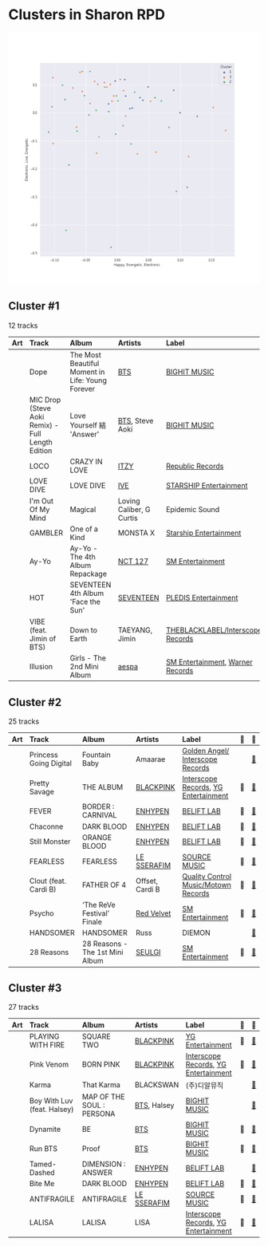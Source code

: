 # Clusters in Sharon RPD

![Comparison of Cluster](../../../images/playlists/sharon_rpd/clusters/clusters_scatter.png)

## Cluster #1

12 tracks

| Art | Track | Album | Artists | Label | 💚 | 🔗 |
|:---|:---|:---|:---|:---|:---|:---|
| <img src="https://i.scdn.co/image/ab67616d0000b273c6dbc63cf145b4ff6bee3322" alt="" width="50" /> | Dope | The Most Beautiful Moment in Life: Young Forever | [BTS](../../../../artists/bts/overview.md) | [BIGHIT MUSIC](../../../../labels/bighit_music) | 💚 | [🔗](https://open.spotify.com/track/4o3Ao6wY5fbJR32fQKabfQ) |
| <img src="https://i.scdn.co/image/ab67616d0000b2733825e6d4d02e4b4c0cec7e1d" alt="" width="50" /> | MIC Drop (Steve Aoki Remix) - Full Length Edition | Love Yourself 結 'Answer' | [BTS](../../../../artists/bts/overview.md), Steve Aoki | [BIGHIT MUSIC](../../../../labels/bighit_music) | | [🔗](https://open.spotify.com/track/01380RE6UfsPSdiUIwrCoH) |
| <img src="https://i.scdn.co/image/ab67616d0000b273a0df2d59f0ae9426cba3eb36" alt="" width="50" /> | LOCO | CRAZY IN LOVE | [ITZY](../../../../artists/itzy/overview.md) | [Republic Records](../../../../labels/republic_records) | 💚 | [🔗](https://open.spotify.com/track/56Yxkm62GtEpnPyG7TvwLY) |
| <img src="https://i.scdn.co/image/ab67616d0000b2739016f58cc49e6473e1207093" alt="" width="50" /> | LOVE DIVE | LOVE DIVE | [IVE](../../../../artists/ive/overview.md) | [STARSHIP Entertainment](../../../../labels/starship_entertainment) | 💚 | [🔗](https://open.spotify.com/track/0Q5VnK2DYzRyfqQRJuUtvi) |
| <img src="https://i.scdn.co/image/ab67616d0000b273f3ebb80519c23d6d08e49ec6" alt="" width="50" /> | I'm Out Of My Mind | Magical | Loving Caliber, G Curtis | Epidemic Sound | 💚 | [🔗](https://open.spotify.com/track/2K6MN5HOzudzLb13EINSb8) |
| <img src="https://i.scdn.co/image/ab67616d0000b27303b313cdf98d61d141645f11" alt="" width="50" /> | GAMBLER | One of a Kind | MONSTA X | [Starship Entertainment](../../../../labels/starship_entertainment) | 💚 | [🔗](https://open.spotify.com/track/1Zsy7gMUcHDhxC0bbyZmC2) |
| <img src="https://i.scdn.co/image/ab67616d0000b2737d7f0aa55986024327ce5e6d" alt="" width="50" /> | Ay-Yo | Ay-Yo - The 4th Album Repackage | [NCT 127](../../../../artists/nct_127/overview.md) | [SM Entertainment](../../../../labels/sm_entertainment) | | [🔗](https://open.spotify.com/track/2KwOuFfwQyT9mZqjvchd81) |
| <img src="https://i.scdn.co/image/ab67616d0000b273decd839dd4fef3faf64c5fd5" alt="" width="50" /> | HOT | SEVENTEEN 4th Album 'Face the Sun' | [SEVENTEEN](../../../../artists/seventeen/overview.md) | [PLEDIS Entertainment](../../../../labels/pledis_entertainment) | 💚 | [🔗](https://open.spotify.com/track/6I2tqFhk8tq69iursYxuxd) |
| <img src="https://i.scdn.co/image/ab67616d0000b27346313223adf2b6d726388328" alt="" width="50" /> | VIBE (feat. Jimin of BTS) | Down to Earth | TAEYANG, Jimin | [THEBLACKLABEL/Interscope Records](../../../../labels/interscope_records) | 💚 | [🔗](https://open.spotify.com/track/4NIe9Is7bN5JWyTeCW2ahK) |
| <img src="https://i.scdn.co/image/ab67616d0000b273b3be3b970fc89a02f301c9da" alt="" width="50" /> | Illusion | Girls - The 2nd Mini Album | [aespa](../../../../artists/aespa/overview.md) | [SM Entertainment](../../../../labels/sm_entertainment), [Warner Records](../../../../labels/warner_records) | 💚 | [🔗](https://open.spotify.com/track/396FqjKmViUZ92Wmm4rx3i) |
## Cluster #2

25 tracks

| Art | Track | Album | Artists | Label | 💚 | 🔗 |
|:---|:---|:---|:---|:---|:---|:---|
| <img src="https://i.scdn.co/image/ab67616d0000b273c8ddabbbb56597f7f1fc6828" alt="" width="50" /> | Princess Going Digital | Fountain Baby | Amaarae | [Golden Angel/ Interscope Records](../../../../labels/interscope_records) | | [🔗](https://open.spotify.com/track/6KS5iyM4uDuJ6oAacMSXha) |
| <img src="https://i.scdn.co/image/ab67616d0000b2737dd8f95320e8ef08aa121dfe" alt="" width="50" /> | Pretty Savage | THE ALBUM | [BLACKPINK](../../../../artists/blackpink/overview.md) | [Interscope Records](../../../../labels/interscope_records), [YG Entertainment](../../../../labels/yg_entertainment) | 💚 | [🔗](https://open.spotify.com/track/1XnpzbOGptRwfJhZgLbmSr) |
| <img src="https://i.scdn.co/image/ab67616d0000b273714e56679ab196354e2e443e" alt="" width="50" /> | FEVER | BORDER : CARNIVAL | [ENHYPEN](../../../../artists/enhypen/overview.md) | [BELIFT LAB](../../../../labels/belift_lab) | 💚 | [🔗](https://open.spotify.com/track/0UzymivvUH5s8z4PeWZJaK) |
| <img src="https://i.scdn.co/image/ab67616d0000b2731d03b5e88cee6870778a4d27" alt="" width="50" /> | Chaconne | DARK BLOOD | [ENHYPEN](../../../../artists/enhypen/overview.md) | [BELIFT LAB](../../../../labels/belift_lab) | 💚 | [🔗](https://open.spotify.com/track/7nBjhYbLttb9LHZHqNuld5) |
| <img src="https://i.scdn.co/image/ab67616d0000b273d364c1f2a6fede40055b02d5" alt="" width="50" /> | Still Monster | ORANGE BLOOD | [ENHYPEN](../../../../artists/enhypen/overview.md) | [BELIFT LAB](../../../../labels/belift_lab) | 💚 | [🔗](https://open.spotify.com/track/6tuTpe37ljVcrJeZAAKBE1) |
| <img src="https://i.scdn.co/image/ab67616d0000b2739030184114911536d5f77555" alt="" width="50" /> | FEARLESS | FEARLESS | [LE SSERAFIM](../../../../artists/le_sserafim/overview.md) | [SOURCE MUSIC](../../../../labels/source_music) | 💚 | [🔗](https://open.spotify.com/track/296nXCOv97WJNRWzIBQnoj) |
| <img src="https://i.scdn.co/image/ab67616d0000b2737028679269dc6a5a29ce8f36" alt="" width="50" /> | Clout (feat. Cardi B) | FATHER OF 4 | Offset, Cardi B | [Quality Control Music/Motown Records](../../../../labels/motown) | 💚 | [🔗](https://open.spotify.com/track/59ywHNwwchG4nZJMLyxSzd) |
| <img src="https://i.scdn.co/image/ab67616d0000b273df5022bdf1ac4bf52135c4be" alt="" width="50" /> | Psycho | ‘The ReVe Festival’ Finale | [Red Velvet](../../../../artists/red_velvet/overview.md) | [SM Entertainment](../../../../labels/sm_entertainment) | 💚 | [🔗](https://open.spotify.com/track/3CYH422oy1cZNoo0GTG1TK) |
| <img src="https://i.scdn.co/image/ab67616d0000b273d942f44a7011b3b54493edb3" alt="" width="50" /> | HANDSOMER | HANDSOMER | Russ | DIEMON | | [🔗](https://open.spotify.com/track/4v1TTTCadimzZkTuDTnYBc) |
| <img src="https://i.scdn.co/image/ab67616d0000b2738bc3d61189d95da5f74d7ba7" alt="" width="50" /> | 28 Reasons | 28 Reasons - The 1st Mini Album | [SEULGI](../../../../artists/seulgi/overview.md) | [SM Entertainment](../../../../labels/sm_entertainment) | 💚 | [🔗](https://open.spotify.com/track/1dfsPqH09vnzUWEOsN98Ex) |
## Cluster #3

27 tracks

| Art | Track | Album | Artists | Label | 💚 | 🔗 |
|:---|:---|:---|:---|:---|:---|:---|
| <img src="https://i.scdn.co/image/ab67616d0000b27318a4a215052e9f396864bd73" alt="" width="50" /> | PLAYING WITH FIRE | SQUARE TWO | [BLACKPINK](../../../../artists/blackpink/overview.md) | [YG Entertainment](../../../../labels/yg_entertainment) | 💚 | [🔗](https://open.spotify.com/track/7qmvLmX9tyaTiBAVNI6YEn) |
| <img src="https://i.scdn.co/image/ab67616d0000b2734aeaaeeb0755f1d8a8b51738" alt="" width="50" /> | Pink Venom | BORN PINK | [BLACKPINK](../../../../artists/blackpink/overview.md) | [Interscope Records](../../../../labels/interscope_records), [YG Entertainment](../../../../labels/yg_entertainment) | 💚 | [🔗](https://open.spotify.com/track/6stcJnJHPO8RrYx5LLz5OP) |
| <img src="https://i.scdn.co/image/ab67616d0000b27376a39689fe9e5753586f8ba9" alt="" width="50" /> | Karma | That Karma | BLACKSWAN | (주)디알뮤직 | | [🔗](https://open.spotify.com/track/0AZ5C3305mRKWX1x0hDF39) |
| <img src="https://i.scdn.co/image/ab67616d0000b27318d0ed4f969b376893f9a38f" alt="" width="50" /> | Boy With Luv (feat. Halsey) | MAP OF THE SOUL : PERSONA | [BTS](../../../../artists/bts/overview.md), Halsey | [BIGHIT MUSIC](../../../../labels/bighit_music) | | [🔗](https://open.spotify.com/track/4a9tbd947vo9K8Vti9JwcI) |
| <img src="https://i.scdn.co/image/ab67616d0000b273c07d5d2fdc02ae252fcd07e5" alt="" width="50" /> | Dynamite | BE | [BTS](../../../../artists/bts/overview.md) | [BIGHIT MUSIC](../../../../labels/bighit_music) | 💚 | [🔗](https://open.spotify.com/track/5QDLhrAOJJdNAmCTJ8xMyW) |
| <img src="https://i.scdn.co/image/ab67616d0000b27317db30ce3f081d6818a8ad49" alt="" width="50" /> | Run BTS | Proof | [BTS](../../../../artists/bts/overview.md) | [BIGHIT MUSIC](../../../../labels/bighit_music) | 💚 | [🔗](https://open.spotify.com/track/69xohKu8C1fsflYAiSNbwM) |
| <img src="https://i.scdn.co/image/ab67616d0000b2731c1ea5bfa5680ac877acdd55" alt="" width="50" /> | Tamed-Dashed | DIMENSION : ANSWER | [ENHYPEN](../../../../artists/enhypen/overview.md) | [BELIFT LAB](../../../../labels/belift_lab) | | [🔗](https://open.spotify.com/track/5W5PhqcQDV539PJP9jdmrT) |
| <img src="https://i.scdn.co/image/ab67616d0000b2731d03b5e88cee6870778a4d27" alt="" width="50" /> | Bite Me | DARK BLOOD | [ENHYPEN](../../../../artists/enhypen/overview.md) | [BELIFT LAB](../../../../labels/belift_lab) | 💚 | [🔗](https://open.spotify.com/track/7mpdNiaQvygj2rHoxkzMfa) |
| <img src="https://i.scdn.co/image/ab67616d0000b273a991995542d50a691b9ae5be" alt="" width="50" /> | ANTIFRAGILE | ANTIFRAGILE | [LE SSERAFIM](../../../../artists/le_sserafim/overview.md) | [SOURCE MUSIC](../../../../labels/source_music) | 💚 | [🔗](https://open.spotify.com/track/4fsQ0K37TOXa3hEQfjEic1) |
| <img src="https://i.scdn.co/image/ab67616d0000b273330f11fb125bb80b760f9e19" alt="" width="50" /> | LALISA | LALISA | LISA | [Interscope Records](../../../../labels/interscope_records), [YG Entertainment](../../../../labels/yg_entertainment) | 💚 | [🔗](https://open.spotify.com/track/7uQZVznj0uQOGC9KhV2Mg6) |